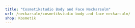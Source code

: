 ```yaml
---
title: "Cosmetikstudio Body and Face Neckarsulm"
url: /neckarsulm/cosmetikstudio-body-and-face-neckarsulm/
shop: Kosmetik
---
```

